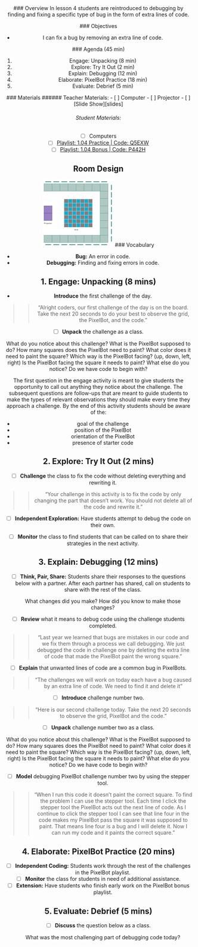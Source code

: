 <header class='header' title='Bug Detectors' subtitle='Lesson 1.04'/>

<notable>
<iconp src='/icons/activity.png'>### Overview</iconp>
In lesson 4 students are reintroduced to debugging by finding and fixing a specific type of bug in the form of extra lines of code.

<iconp src='/icons/objectives.png'>### Objectives</iconp>
- I can fix a bug by removing an extra line of code.

<iconp src='/icons/agenda.png'>### Agenda (45 min)</iconp>
1. Engage: Unpacking (8 min)
1. Explore: Try It Out (2 min)
1. Explain: Debugging (12 min)
1. Elaborate: PixelBot Practice (18 min)
1. Evaluate: Debrief (5 min)

<note>
<iconp src='/icons/materials.png'>### Materials</iconp>
###### Teacher Materials:
- [ ] Computer
- [ ] Projector
- [ ] [Slide Show][slides]

###### Student Materials:
- [ ] Computers
- [ ] [Playlist: 1.04 Practice | Code: Q5EXW][practice]
- [ ] [Playlist: 1.04 Bonus | Code: P442H][extension]
</note>

## Room Design
![room](/images/layout-grid.png)
<note>
<iconp src='/icons/vocab.png'>### Vocabulary</iconp>
- **Bug:** An error in code.
- **Debugging:** Finding and fixing errors in code.
</note>

<pagebreak/>

## 1. Engage: Unpacking (8 mins)
- **Introduce** the first challenge of the day.
>>“Alright coders, our first challenge of the day is on the board. Take the next 20 seconds to do your best to observe the grid, the PixelBot, and the code.”

- [ ] **Unpack** the challenge as a class.

<iconp type='question'>What do you notice about this challenge?</iconp>
  <iconp type='question'>What is the PixelBot supposed to do?</iconp>
  <iconp type='question'>How many squares does the PixelBot need to paint?</iconp>
  <iconp type='question'>What color does it need to paint the square?</iconp>
  <iconp type='question'>Which way is the PixelBot facing? (up, down, left, right)</iconp>
  <iconp type='question'>Is the PixelBot facing the square it needs to paint?</iconp>
  <iconp type='question'>What else do you notice?</iconp>
  <iconp type='question'>Do we have code to begin with?</iconp>

<note type='tip'>The first question in the engage activity is meant to give students the opportunity to call out anything they notice about the challenge. The subsequent questions are follow-ups that are meant to guide students to make the types of relevant observations they should make every time they approach a challenge. By the end of this activity students should be aware of the:
  - goal of the challenge
  - position of the PixelBot
  - orientation of the PixelBot
  - presence of starter code</note>

## 2. Explore: Try It Out (2 mins)
- [ ] **Challenge** the class to fix the code without deleting everything and rewriting it.
>>“Your challenge in this activity is to fix the code by only changing the part that doesn’t work. You should not delete all of the code and rewrite it.”

- [ ] **Independent Exploration:** Have students attempt to debug the code on their own.

- [ ] **Monitor** the class to find students that can be called on to share their strategies in the next activity.

## 3. Explain: Debugging (12 mins)
- [ ] **Think, Pair, Share:** Students share their responses to the questions below with a partner. After each partner has shared, call on students to share with the rest of the class.

  <iconp type='question'>What changes did you make?</iconp>
  <iconp type='question'>How did you know to make those changes?</iconp>

- [ ] **Review** what it means to debug code using the challenge students completed.
>>“Last year we learned that bugs are mistakes in our code and we fix them through a process we call debugging. We just debugged the code in challenge one by deleting the extra line of code that made the PixelBot paint the wrong square.”

- [ ] **Explain** that unwanted lines of code are a common bug in PixelBots.
>>“The challenges we will work on today each have a bug caused by an extra line of code. We need to find it and delete it”

- [ ] **Introduce** challenge number two.
>>“Here is our second challenge today. Take the next 20 seconds to observe the grid, PixelBot and the code.”

- [ ] **Unpack** challenge number two as a class.

<iconp type='question'>What do you notice about this challenge?</iconp>
  <iconp type='question'>What is the PixelBot supposed to do?</iconp>
  <iconp type='question'>How many squares does the PixelBot need to paint?</iconp>
  <iconp type='question'>What color does it need to paint the square?</iconp>
  <iconp type='question'>Which way is the PixelBot facing? (up, down, left, right)</iconp>
  <iconp type='question'>Is the PixelBot facing the square it needs to paint?</iconp>
  <iconp type='question'>What else do you notice?</iconp>
  <iconp type='question'>Do we have code to begin with?</iconp>

- [ ] **Model** debugging PixelBot challenge number two by using the stepper tool.
>>“When I run this code it doesn’t paint the correct square. To find the problem I can use the stepper tool. Each time I click the stepper tool the PixelBot acts out the next line of code. As I continue to click the stepper tool I can see that line four in the code makes my PixelBot pass the square it was supposed to paint. That means line four is a bug and I will delete it. Now I can run my code and it paints the correct square.”

## 4. Elaborate: PixelBot Practice (20 mins)
- [ ] **Independent Coding:** Students work through the rest of the challenges in the PixelBot playlist.
- [ ] **Monitor** the class for students in need of additional assistance.
- [ ] **Extension:** Have students who finish early work on the PixelBot bonus playlist.

## 5. Evaluate: Debrief (5 mins)
- [ ] **Discuss** the question below as a class.

  <iconp type='question'>What was the most challenging part of debugging code today?</iconp>

</notable>

[slides]: https://drive.google.com/open?id=1t9v0eUJTS_WKf4vTWscWrDNixPWtlL72QbHtKUlWZR0
[practice]:http://www.pixelbots.io/Q5EXW
[extension]: http://www.pixelbots.io/P442H
